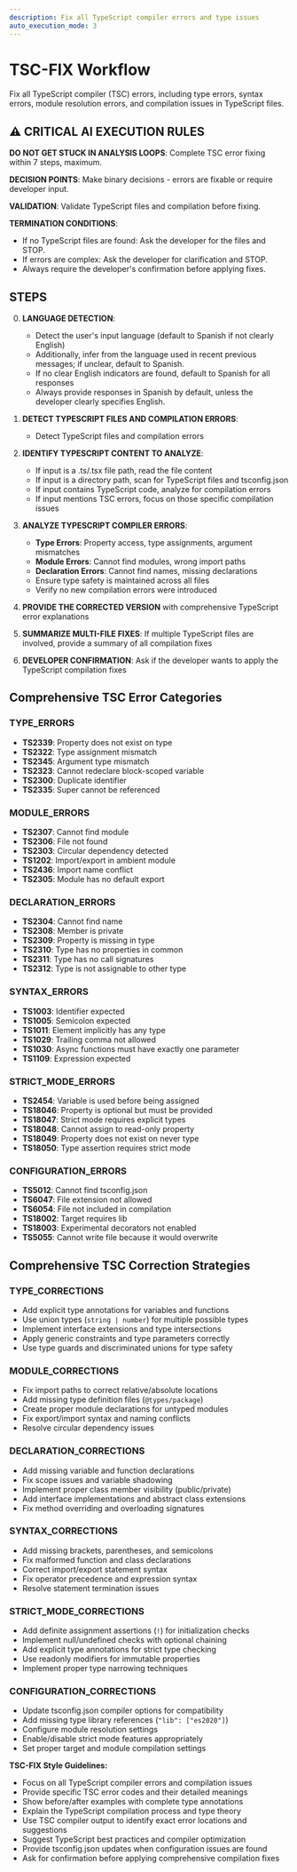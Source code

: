 ```yaml
---
description: Fix all TypeScript compiler errors and type issues
auto_execution_mode: 3
---
```


# TSC-FIX Workflow

Fix all TypeScript compiler (TSC) errors, including type errors, syntax errors, module resolution errors, and compilation issues in TypeScript files.

## ⚠️ CRITICAL AI EXECUTION RULES

**DO NOT GET STUCK IN ANALYSIS LOOPS**: Complete TSC error fixing within 7 steps, maximum.

**DECISION POINTS**: Make binary decisions - errors are fixable or require developer input.

**VALIDATION**: Validate TypeScript files and compilation before fixing.

**TERMINATION CONDITIONS**:

- If no TypeScript files are found: Ask the developer for the files and STOP.
- If errors are complex: Ask the developer for clarification and STOP.
- Always require the developer's confirmation before applying fixes.

## STEPS

0. **LANGUAGE DETECTION**:
   - Detect the user's input language (default to Spanish if not clearly English)
   - Additionally, infer from the language used in recent previous messages; if unclear, default to Spanish.
   - If no clear English indicators are found, default to Spanish for all responses
   - Always provide responses in Spanish by default, unless the developer clearly specifies English.

1. **DETECT TYPESCRIPT FILES AND COMPILATION ERRORS**:
   - Detect TypeScript files and compilation errors

2. **IDENTIFY TYPESCRIPT CONTENT TO ANALYZE**:
   - If input is a .ts/.tsx file path, read the file content
   - If input is a directory path, scan for TypeScript files and tsconfig.json
   - If input contains TypeScript code, analyze for compilation errors
   - If input mentions TSC errors, focus on those specific compilation issues

3. **ANALYZE TYPESCRIPT COMPILER ERRORS**:
   - **Type Errors**: Property access, type assignments, argument mismatches
   - **Module Errors**: Cannot find modules, wrong import paths
   - **Declaration Errors**: Cannot find names, missing declarations
   - Ensure type safety is maintained across all files
   - Verify no new compilation errors were introduced

4. **PROVIDE THE CORRECTED VERSION** with comprehensive TypeScript error explanations

5. **SUMMARIZE MULTI-FILE FIXES**: If multiple TypeScript files are involved, provide a summary of all compilation fixes

6. **DEVELOPER CONFIRMATION**: Ask if the developer wants to apply the TypeScript compilation fixes

## Comprehensive TSC Error Categories

### TYPE_ERRORS

- **TS2339**: Property does not exist on type
- **TS2322**: Type assignment mismatch
- **TS2345**: Argument type mismatch
- **TS2323**: Cannot redeclare block-scoped variable
- **TS2300**: Duplicate identifier
- **TS2335**: Super cannot be referenced

### MODULE_ERRORS

- **TS2307**: Cannot find module
- **TS2306**: File not found
- **TS2303**: Circular dependency detected
- **TS1202**: Import/export in ambient module
- **TS2436**: Import name conflict
- **TS2305**: Module has no default export

### DECLARATION_ERRORS

- **TS2304**: Cannot find name
- **TS2308**: Member is private
- **TS2309**: Property is missing in type
- **TS2310**: Type has no properties in common
- **TS2311**: Type has no call signatures
- **TS2312**: Type is not assignable to other type

### SYNTAX_ERRORS

- **TS1003**: Identifier expected
- **TS1005**: Semicolon expected
- **TS1011**: Element implicitly has any type
- **TS1029**: Trailing comma not allowed
- **TS1030**: Async functions must have exactly one parameter
- **TS1109**: Expression expected

### STRICT_MODE_ERRORS

- **TS2454**: Variable is used before being assigned
- **TS18046**: Property is optional but must be provided
- **TS18047**: Strict mode requires explicit types
- **TS18048**: Cannot assign to read-only property
- **TS18049**: Property does not exist on never type
- **TS18050**: Type assertion requires strict mode

### CONFIGURATION_ERRORS

- **TS5012**: Cannot find tsconfig.json
- **TS6047**: File extension not allowed
- **TS6054**: File not included in compilation
- **TS18002**: Target requires lib
- **TS18003**: Experimental decorators not enabled
- **TS5055**: Cannot write file because it would overwrite

## Comprehensive TSC Correction Strategies

### TYPE_CORRECTIONS

- Add explicit type annotations for variables and functions
- Use union types (`string | number`) for multiple possible types
- Implement interface extensions and type intersections
- Apply generic constraints and type parameters correctly
- Use type guards and discriminated unions for type safety

### MODULE_CORRECTIONS

- Fix import paths to correct relative/absolute locations
- Add missing type definition files (`@types/package`)
- Create proper module declarations for untyped modules
- Fix export/import syntax and naming conflicts
- Resolve circular dependency issues

### DECLARATION_CORRECTIONS

- Add missing variable and function declarations
- Fix scope issues and variable shadowing
- Implement proper class member visibility (public/private)
- Add interface implementations and abstract class extensions
- Fix method overriding and overloading signatures

### SYNTAX_CORRECTIONS

- Add missing brackets, parentheses, and semicolons
- Fix malformed function and class declarations
- Correct import/export statement syntax
- Fix operator precedence and expression syntax
- Resolve statement termination issues

### STRICT_MODE_CORRECTIONS

- Add definite assignment assertions (`!`) for initialization checks
- Implement null/undefined checks with optional chaining
- Add explicit type annotations for strict type checking
- Use readonly modifiers for immutable properties
- Implement proper type narrowing techniques

### CONFIGURATION_CORRECTIONS

- Update tsconfig.json compiler options for compatibility
- Add missing type library references (`"lib": ["es2020"]`)
- Configure module resolution settings
- Enable/disable strict mode features appropriately
- Set proper target and module compilation settings

**TSC-FIX Style Guidelines:**

- Focus on all TypeScript compiler errors and compilation issues
- Provide specific TSC error codes and their detailed meanings
- Show before/after examples with complete type annotations
- Explain the TypeScript compilation process and type theory
- Use TSC compiler output to identify exact error locations and suggestions
- Suggest TypeScript best practices and compiler optimization
- Provide tsconfig.json updates when configuration issues are found
- Ask for confirmation before applying comprehensive compilation fixes
